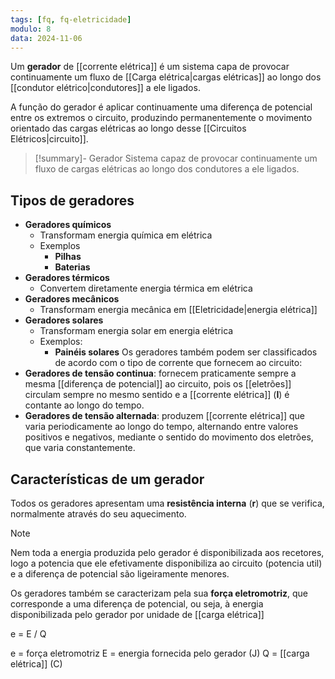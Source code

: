 ```yaml
---
tags: [fq, fq-eletricidade]
modulo: 8
data: 2024-11-06
---
```


Um **gerador** de [[corrente elétrica]] é um sistema capa de provocar continuamente um fluxo de [[Carga elétrica|cargas elétricas]] ao longo dos [[condutor elétrico|condutores]] a ele ligados.

A função do gerador é aplicar continuamente uma diferença de potencial entre os extremos o circuito, produzindo permanentemente o movimento orientado das cargas elétricas ao longo desse [[Circuitos Elétricos|circuito]].

> [!summary]- Gerador
> Sistema capaz de provocar continuamente um fluxo de cargas elétricas ao longo dos condutores a ele ligados.

## Tipos de geradores

- **Geradores químicos**
	- Transformam energia química em elétrica
	- Exemplos
		- **Pilhas**
		- **Baterias**
- **Geradores térmicos**
	- Convertem diretamente energia térmica em elétrica
- **Geradores mecânicos**
	- Transformam energia mecânica em [[Eletricidade|energia elétrica]]
- **Geradores solares**
	- Transformam energia solar em energia elétrica
	- Exemplos:
		- **Painéis solares**
Os geradores também podem ser classificados de acordo com o tipo de corrente que fornecem ao circuito:
- **Geradores de tensão continua**: fornecem praticamente sempre a mesma [[diferença de potencial]] ao circuito, pois os [[eletrões]] circulam sempre no mesmo sentido e a [[corrente elétrica]] (**I**) é contante ao longo do tempo.
- **Geradores de tensão alternada**: produzem [[corrente elétrica]] que varia periodicamente ao longo do tempo, alternando entre valores positivos e negativos, mediante o sentido do movimento dos eletrões, que varia constantemente.

## Características de um gerador

Todos os geradores apresentam uma **resistência interna** (**r**) que se verifica, normalmente através do seu aquecimento.

> [!note]
> Nem toda a energia produzida pelo gerador é disponibilizada aos recetores, logo a potencia que ele efetivamente disponibiliza ao circuito (potencia util) e a diferença de potencial são ligeiramente menores.

Os geradores também se caracterizam pela sua **força eletromotriz**, que corresponde a uma diferença de potencial, ou seja, à energia disponibilizada pelo gerador por unidade de [[carga elétrica]]

e = E / Q

e = força eletromotriz
E = energia fornecida pelo gerador (J)
Q = [[carga elétrica]] (C)